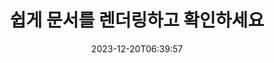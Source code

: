 ---
############################# Static ##########################
layout: "family"
date: 2023-12-20T06:39:57
draft: false

product: "Viewer"
product_tag: "viewer"

############################# Head ############################
head_title: "문서 API 렌더링 및 보기 | 온프레미스 API 및 온라인 서비스"
head_description: "Word, PDF, Excel, Powerpoint 또는 이미지 파일을 무료로 쉽게 렌더링 및 보기"

############################# Header ##########################
title: "쉽게 문서를 렌더링하고 확인하세요"
description: |
  다양한 파일을 PDF, HTML 및 이미지로 렌더링하는 강력한 뷰어 API입니다.

  파일, 스트림, URL, FTP 서버, Amazon S3, Azure Blob Storage 등을 포함한 다양한 소스에서 문서를 로드합니다.

  반응형 HTML 페이지를 생성하고, 출력 PDF 파일을 보호하고, 페이지 순서를 변경하고, 페이지를 회전하고, 필요한 경우 메모와 설명을 렌더링합니다.

############################# Platforms ############################
supported_platforms:
  enable: true  
  head_title: "플랫폼을 선택하세요"
  title: "지원되는 플랫폼"
  description: "GroupDocs.Viewer 라이브러리는 다음 운영 체제 및 프레임워크를 지원합니다."
  details_link_title: "더 알아보기"
  items:
    # supported_platforms loop
    - title: ".NET"
      description: "GroupDocs.Viewer for .NET"
      color: "blue"
      tag: "net"
      link: "/viewer/net/"
      features_link: "https://docs.groupdocs.com/viewer/net/system-requirements/"
      features:
        # features loop
        - content: ".NET Framework 4.6.2+  <br>  .NET Core 3.1  <br>  .NET 6+"
          rows: "3"
        # features loop
        - content: "Windows, Linux"
          rows: "1"
        # features loop
        - content: "180개 이상의 파일 형식"
          rows: "1"
        # features loop
        - content: "ASP.NET Core용 UI 패키지"
          rows: "1"
        # features loop
        - content: "ASP.NET WebForms Demo  <br>  ASP.NET MVC Demo  <br>  ASP.NET Core Demo"
          rows: "3"
    
    # supported_platforms loop
    - title: "Java"
      description: "GroupDocs.Viewer for Java"
      color: "red"
      tag: "java"
      link: "/viewer/java/"
      features_link: "https://docs.groupdocs.com/viewer/java/system-requirements/"
      features:
        # features loop
        - content: "J2SE 8.0 (1.8)+"
          rows: "3"
        # features loop
        - content:  "Windows, Linux, macOS"
          rows: "1"       
        # features loop
        - content: "180개 이상의 파일 형식"
          rows: "1"
        # features loop
        - content:  "Spring 및 Dropwizard용 UI 패키지"
          rows: "1"
        # features loop
        - content:  "Spring Demo  <br>  Dropwizard demo"
          rows: "3"

    # supported_platforms loop
    - title: "Node.js"
      description: "GroupDocs.Viewer for Node.js"
      color: "green"
      tag: "nodejs-java"
      link: "/viewer/nodejs-java/"
      features_link: "https://docs.groupdocs.com/viewer/nodejs-java/system-requirements/"
      features:
        # features loop
        - content: "Node.js 16+  <br>  and J2SE 8.0 (1.8)+"
          rows: "3"
        # features loop
        - content:  "Windows, Linux, macOS"
          rows: "1"
        # features loop
        - content:  "180개 이상의 파일 형식"
          rows: "1"
        # features loop
        - content:  "UI 패키지 - 출시 예정"
          rows: "1" 
        # features loop
        - content:  "데모 - 곧 출시 예정"
          rows: "3" 

    # supported_platforms loop
    - title: "Python"
      description: "GroupDocs.Viewer for Python"
      color: "yellow"
      tag: "python-net"
      link: "/viewer/python-net/"
      features_link: "https://docs.groupdocs.com/viewer/python-net/system-requirements/"
      features:
        # features loop
        - content: "Python 3.9+  <br>  and .Net 6+"
          rows: "3"
        # features loop
        - content:  "Windows, Linux, macOS"
          rows: "1"
        # features loop
        - content:  "180개 이상의 파일 형식"
          rows: "1"
        # features loop
        - content:  "UI 패키지 - 출시 예정"
          rows: "1" 
        # features loop
        - content:  "데모 - 곧 출시 예정"
          rows: "3" 

############################# Features ############################

features:
  enable: true
  title: "GroupDocs.Viewer의 기능 세트"
  description: "타사 소프트웨어 없이 볼 수 있도록 애플리케이션에서 HTML, PDF, PNG 및 JPEG와 같은 다양한 유형의 파일을 렌더링하는 API입니다."

  items:
    # feature loop
    - icon: "view"
      title: "문서 및 이미지 보기"
      content: "문서를 HTML, PDF, PNG 및 JPEG 파일로 렌더링하여 봅니다."

    # feature loop
    - icon: "password"
      title: "보안 문서 열기"
      content: "암호화된 문서를 열려면 비밀번호를 지정하세요."

    # feature loop
    - icon: "load"
      title: "어디서나 파일 로드"
      content: "다양한 파일, URL, FTP 서버, Amazon S3 등에서 문서를 로드하세요."
    
    # feature loop
    - icon: "pages"
      title: "전체 또는 특정 페이지 렌더링"
      content: "렌더링할 페이지 번호 범위를 지정합니다."


############################# Code samples ############################
code_samples:
  enable: true
  title: "GroupDocs.Viewer 코드 샘플"
  description: "C#, Java, TypeScript의 일반적인 GroupDocs.Viewer 작업의 일부 사용 사례"
  items:
    # code sample loop
    - title: "DOCX 파일을 PDF로 렌더링하는 방법"
      content: |
       Microsoft Word나 기타 소프트웨어를 설치하지 않고도 DOCX 문서를 PDF로 렌더링할 수 있습니다. 웹 애플리케이션이든 데스크탑 애플리케이션이든 관계없이 .NET 애플리케이션 내에서 DOCX 파일을 쉽게 로드하고 볼 수 있습니다. 다음은 DOCX 파일을 PDF로 렌더링하는 방법의 예입니다.
      samples:
        - language: "C#"
          color: "blue"
          content: |
            ```csharp {style=abap}   
            // 렌더링할 DOCX 파일 로드
            using (Viewer viewer = new Viewer("sample.docx"))
            {
              // DOCX를 PDF 파일로 렌더링
              PdfViewOptions viewOptions = new PdfViewOptions();
              viewer.View(viewOptions);
            }
            ```
        - language: "Java"
          color: "red"
          content: |
            ```java {style=abap}   
            import com.groupdocs.viewer.Viewer;
            import com.groupdocs.viewer.options.PdfViewOptions;
            // ...
            // 렌더링할 DOCX 파일 로드
            try (Viewer viewer = new Viewer("sample.docx")) {
                // DOCX를 PDF 파일로 렌더링
                PdfViewOptions viewOptions = new PdfViewOptions();
                viewer.view(viewOptions);
            }
            ```
        - language: "TypeScript"
          color: "green"
          content: |
            ```javascript {style=abap}  
            // 렌더링할 DOCX 파일 로드
            const viewer = new groupdocs.viewer.Viewer("sample.docx")
            
            // DOCX를 PDF 파일로 렌더링
            const viewOptions = groupdocs.viewer.PdfViewOptions(output.pdf)
            viewer.view(viewOptions)
            ```

        - language: "Python"
          color: "yellow"
          content: |
            ```python {style=abap} 
            import groupdocs.viewer as gv
            import groupdocs.viewer.options as gvo   
            // 렌더링할 DOCX 파일 로드
            with gv.Viewer("sample.docx") as viewer:
            
                // DOCX를 PDF 파일로 렌더링
                viewOptions = gvo.PdfViewOptions("output.pdf")
                viewer.view(viewOptions)
            ```

############################# Formats ############################
formats:
  enable: true
  title:  "180개 이상의 파일 형식 지원"
  description: "GroupDocs.Viewer는 가장 널리 사용되는 [파일 형식](https://docs.groupdocs.com/viewer/net/supported-document-formats/) 작업을 지원합니다."


############################# Metrics ############################

metrics:
  enable: true
  title: "심층적인 지표 및 통계적 통찰력"
  description: "당사의 성과, 영향 및 성장에 대한 포괄적인 지표와 통계적 통찰력을 제공하는 주요 수치에 대한 자세한 분석을 살펴보세요."

  items:
    # metrics loop
    - number: "180+"
      title: "지원되는 형식"
      content: "문서, 이미지, CAD 도면을 포함한 180개 이상의 파일 형식을 번거로움 없이 쉽게 볼 수 있습니다. 포괄적인 보기 솔루션을 사용하여 호환성 장벽을 허물고 다양한 파일에 쉽게 액세스하세요."
    # metrics loop
    - number: "1.0M"
      title: "NuGet 다운로드"
      content: "NuGet 패키지 솔루션은 수많은 프로젝트에 원활한 통합과 귀중한 기능을 제공하여 개발자 커뮤니티에서 신뢰할 수 있고 널리 채택되는 리소스가 되었습니다."

    # metrics loop
    - number: "10+"
      title: "도서관"
      content: "우리 제품에는 성능 최적화를 위한 고급 기능을 제공하는 10개 이상의 라이브러리가 포함되어 있습니다. 이러한 라이브러리는 비교할 수 없는 기능으로 다양한 개발 요구 사항을 충족하도록 설계되었습니다."
    
    # metrics loop
    - number: "100+"
      title: "행복한 고객"
      content: "전 세계에서 가장 상징적인 브랜드에 서비스를 제공합니다. 수백 명이 GroupDocs.Viewer를 좋아하는 이유를 알아보세요! 원활한 탐색, 편리한 공동작업, 비교할 수 없는 사용 편의성을 살펴보세요. 지금 가입하세요!"


############################# Customers ############################
# logo size X1 => 170:70  X2 => 340 : 140

customers:
  enable: true
  title: "우리의 행복한 고객"
  description: "GroupDocs 라이브러리는 전 세계적으로 유명하고 뛰어난 브랜드에서 사용됩니다."

  items:
    # customers loop
    - title: "BenQ Corporation"
      logo: "benq"
    # customers loop
    - title: "Nasdaq Stock Market"
      logo: "nasdaq"
    # customers loop
    - title: "AT&T Inc."
      logo: "att"
    # customers loop
    - title: "AstraZeneca"
      logo: "astrazeneca"
    # customers loop
    - title: "Central Bank of Argentina"
      logo: "argentinacentralbank"
    # customers loop
    - title: "Roche Holding AG"
      logo: "roche"
    # customers loop
    - title: "Capita"
      logo: "capita"
    # customers loop
    - title: "Axa S.A."
      logo: "axa"
    # customers loop
    - title: "Instructure Inc."
      logo: "instructure"
     # customers loop
    - title: "Wipro"
      logo: "wipro"



############################# Actions ############################

actions:
  enable: true
  title: "시작할 준비가 되셨나요?"
  description: "GroupDocs.Viewer 기능을 무료로 사용해 보거나 라이선스를 요청하세요"

  items:
    #  loop
    - title: ".NET"
      link: "/viewer/net/"
      color: "blue"
        #  loop
    - title: "Java"
      link: "/viewer/java/"
      color: "red"
        #  loop
    - title: "Node.js"
      link: "/viewer/nodejs-java/"
      color: "green"
        #  loop
    - title: "Python"
      link: "/viewer/python-net/"
      color: "yellow"

############################# Faq ############################

faq:
  enable: true
  title: "일반적인 질문과 우려 사항"
  description: "자주 묻는 질문(FAQ) 섹션에서 일반적인 문의에 대한 답변을 찾아 문의 사항과 우려 사항을 빠르게 해결하세요."

  items:
    #  loop
    - question: "구매하기 전에 GroupDocs 제품을 평가할 수 있습니까?"
      answer: |
        예! 모든 GroupDocs 제품에는 위험이 없는 평가판이 제공됩니다. 우리는 개발자들이 귀하의 요구 사항을 100% 충족할 수 있도록 구매하기 전에 API를 다운로드하고 사용해 볼 것을 강력히 권장합니다.
    #  loop
    - question: "GroupDocs에서는 제품 시연을 합니까?"
      answer: |
        아니요, 우리의 초점은 API와 가장 기능적이고 안정적인 제품을 만드는 것입니다. 우리는 [임시 라이선스](https://purchase.groupdocs.com/temporary-license/) 형태로 모든 기능을 갖춘 무료 평가판을 제공하므로 직접 제품을 테스트해 볼 수 있습니다.
    #  loop
    - question: "제품은 어디서 다운로드할 수 있나요?"
      answer: |
        모든 제품은 [웹사이트](https://releases.groupdocs.com)에서 다운로드할 수 있습니다. 우리는 소프트웨어의 물리적 사본을 우편으로 보내지 않습니다.    
    #  loop
    - question: "GroupDocs 개발자 라이센스는 사용자별인가요, 아니면 지정된 사용자별인가요?"
      answer: |
        GroupDocs 개발자 라이센스는 지정 사용자별이 아닌 사용자별입니다. 우리는 코딩 팀의 구성원이 시간이 지남에 따라 변경될 수 있으며 발생할 때마다 라이선스를 업데이트하는 것이 실용적이지 않다는 것을 알고 있습니다.
    #  loop
    - question: "활동 중인 개발자에게만 라이선스가 필요합니까? 예를 들어, 두 명의 개발자로 구성된 팀이 A 교대 근무를 하고 두 번째 개발자 두 팀이 교대 B 근무를 하고 있습니다. 이 상황에서 라이선스가 2개 또는 4개가 필요합니까?"
      answer: |
        프로젝트에 참여하는 모든 개발자는 라이선스를 취득해야 합니다. 이 상황에서 GroupDocs는 팀 구성원이 4명인 것으로 간주합니다(그들이 서로 다른 시간에 일하더라도).

############################# Cloud ############################

cloud_links:
  enable: true
  title: "GroupDocs.Viewer 로우 코드 API"
  description: "클라우드 기반 REST API를 사용하여 모든 유형의 애플리케이션에서 문서 또는 이미지 보기를 가속화하세요."

  items:
    #  loop
    - icon: "groupdocs_viewer-for-curl"
      title: "GroupDocs.Viewer Cloud for cURL"
      link: "https://products.groupdocs.cloud/viewer/curl"
      content: "cURL RESTful 문서 뷰어 API를 사용하여 애플리케이션에서 Microsoft Office, PDF 및 기타 다양한 표준 파일 형식을 효율적으로 렌더링하고 선보일 수 있습니다."

    #  loop
    - icon: "groupdocs_viewer-for-net"
      title: "GroupDocs.Viewer Cloud for .NET"
      link: "https://products.groupdocs.cloud/viewer/net"
      content: ".NET용 Cloud SDK를 사용하여 .NET 애플리케이션의 문서 보기 기능을 향상하세요. HTML, PDF 또는 이미지 형식으로 문서를 원활하게 볼 수 있습니다."
    #  loop
    - icon: "groupdocs_viewer-for-java"
      title: "GroupDocs.Viewer Cloud for Java"
      link: "https://products.groupdocs.cloud/viewer/java"
      content: "특별히 제작된 Java용 Document Viewer SDK를 사용하여 고급 문서 렌더링 기능을 Java 애플리케이션에 통합하세요."

############################# Apps ############################

app_links:
  enable: true
  title: "GroupDocs.Viewer NoCode 앱"
  description: "브라우저에서 180개 이상의 인기 있는 파일 형식을 볼 수 있는 온라인 애플리케이션"

  items:
    #  loop
    - icon: "groupdocs_viewer-app"
      title: "GroupDocs.Viewer Total"
      link: "https://products.groupdocs.app/viewer/total"
      content: "무료 온라인 애플리케이션을 탐색하여 선호하는 웹 브라우저에서 직접 180개 이상의 파일 형식을 확인하세요."

    #  loop
    - icon: "groupdocs_words-app"
      title:  "GroupDocs.Viewer DOCX"
      link: "https://products.groupdocs.app/viewer/docx"
      content: "다양한 장치에서 Microsoft Word 파일을 쉽게 볼 수 있는 웹 기반 도구입니다."

    #  loop
    - icon: "groupdocs_pdf-app"
      title:  "GroupDocs.Viewer PDF"
      link: "https://products.groupdocs.app/viewer/pdf"
      content: "무료 PDF 뷰어를 사용하여 온라인으로 PDF 파일을 열고 봅니다."
    

---